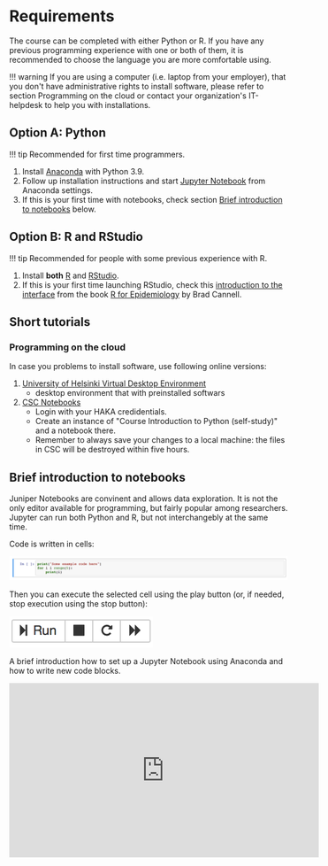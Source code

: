 # Requirements

The course can be completed with either Python or R. If you have any previous programming experience with one or both of them, it is recommended to choose the language you are more comfortable using. 

!!! warning 
    If you are using a computer (i.e. laptop from your employer), that you don't have administrative rights to install software, please refer to section Programming on the cloud or contact your organization's IT-helpdesk to help you with installations.


## Option A: Python

!!! tip
    Recommended for first time programmers.

1. Install [Anaconda](https://www.anaconda.com/products/distribution) with Python 3.9.
2. Follow up installation instructions and start [Jupyter Notebook](https://jupyter.org/) from Anaconda settings.
3. If this is your first time with notebooks, check section [Brief introduction to notebooks](#brief-introduction-to-notebooks) below.


## Option B: R and RStudio

!!! tip
    Recommended for people with some previous experience with R.

1. Install **both** [R](https://www.r-project.org/) and [RStudio](https://www.rstudio.com/). 
2. If this is your first time launching RStudio, check this [introduction to the interface](https://www.r4epi.com/navigating-the-rstudio-interface.html) from the book  [R for Epidemiology](https://www.r4epi.com/) by Brad Cannell.


## Short tutorials
    
### Programming on the cloud

In case you problems to install software, use following online versions:

1. [University of Helsinki Virtual Desktop Environment](https://vdi.helsinki.fi/) 
    - desktop environment that with preinstalled softwars
2. [CSC Notebooks](https://notebooks.rahtiapp.fi/welcome) 
    - Login with your HAKA credidentials.
    - Create an instance of "Course Introduction to Python (self-study)" and a notebook there. 
    - Remember to always save your changes to a local machine: the files in CSC will be destroyed within five hours.


## Brief introduction to notebooks

Juniper Notebooks are convinent and allows data exploration. It is not the only editor available for programming, but fairly popular among researchers. Jupyter can run both Python and R, but not interchangebly at the same time.

Code is written in cells:

![](img/code_block_example.png)

Then you can execute the selected cell using the play button (or, if needed, stop execution using the stop button):

![](img/play_stop.png)

A brief introduction how to set up a Jupyter Notebook using Anaconda and how to write new code blocks.

<iframe width="560" height="315" src="https://www.youtube.com/embed/-MyjG00la2k" frameborder="0" allow="accelerometer; autoplay; encrypted-media; gyroscope; picture-in-picture" allowfullscreen></iframe>